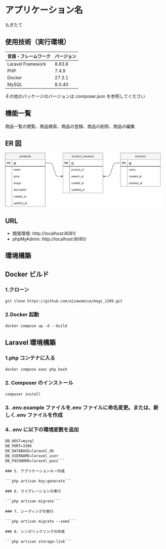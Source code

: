 <div id="top"></div>

# アプリケーション名

もぎたて

## 使用技術（実行環境）

| 言語・フレームワーク | バージョン |
| -------------------- | ---------- |
| Laravel Framework    | 8.83.8     |
| PHP                  | 7.4.9      |
| Docker               | 27.3.1     |
| MySQL                | 8.0.40     |

その他のパッケージのバージョンは composer.json を参照してください

## 機能一覧

商品一覧の閲覧、商品検索、商品の登録、商品の削除、商品の編集

## ER 図

![ER図](https://github.com/aizawamisa/mogi_1209/raw/main/.drawio.png)

## URL

- 開発環境: http://localhost:8081/
- phpMyAdmin: http://localhost:8080/

## 環境構築

## Docker ビルド

### 1.クローン

```git clone https://github.com/aizawamisa/mogi_1209.git```

### 2.Docker 起動

```docker compose up -d --build```

## Laravel 環境構築

### 1.php コンテナに入る

```docker compose exec php bash```

### 2. Composer のインストール

```composer install```

### 3. .env.example ファイルを.env ファイルに命名変更。または、新しく.env ファイルを作成

### 4. .env に以下の環境変数を追加

```DB_CONNECTION=mysql
DB_HOST=mysql
DB_PORT=3306
DB_DATABASE=laravel_db
DB_USERNAME=laravel_user
DB_PASSWORD=laravel_pass```

### 5. アプリケーションキー作成

```php artisan key:generate```

### 6. マイグレーションの実行

```php artisan migrate```

### 7. シーディングの実行

```php artisan migrate --seed```

### 8. シンボリックリンクの作成

```php artisan storage:link```
